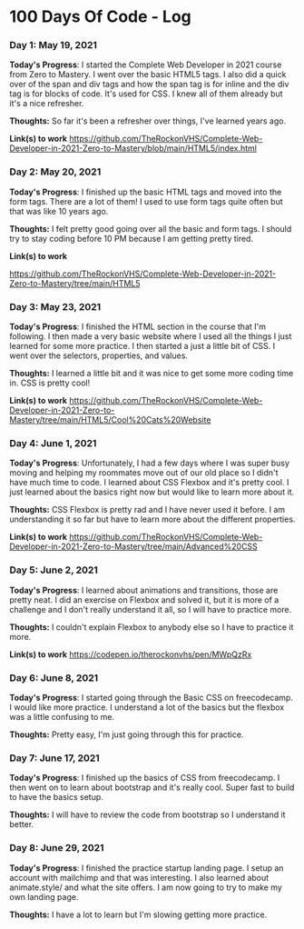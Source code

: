 # 100 Days Of Code - Log

<!--
### Day 0: February 30, 2016 (Example 1)
##### (delete me or comment me out)

**Today's Progress**: Fixed CSS, worked on canvas functionality for the app.

**Thoughts:** I really struggled with CSS, but, overall, I feel like I am slowly getting better at it. Canvas is still new for me, but I managed to figure out some basic functionality.

**Link to work:** [Calculator App](http://www.example.com)

### Day 0: February 30, 2016 (Example 2)
##### (delete me or comment me out)

**Today's Progress**: Fixed CSS, worked on canvas functionality for the app.

**Thoughts**: I really struggled with CSS, but, overall, I feel like I am slowly getting better at it. Canvas is still new for me, but I managed to figure out some basic functionality.

**Link(s) to work**: [Calculator App](http://www.example.com)


### Day 1: June 27, Monday

**Today's Progress**: I've gone through many exercises on FreeCodeCamp.

**Thoughts** I've recently started coding, and it's a great feeling when I finally solve an algorithm challenge after a lot of attempts and hours spent.

**Link(s) to work**
1. [Find the Longest Word in a String](https://www.freecodecamp.com/challenges/find-the-longest-word-in-a-string)
2. [Title Case a Sentence](https://www.freecodecamp.com/challenges/title-case-a-sentence)

### Day 1: March , 2023

**Today's Progress**: 

**Thoughts**:  

**Link(s) to work**: 

-->

### Day 1: May 19, 2021

**Today's Progress**: I started the Complete Web Developer in 2021 course from Zero to Mastery. I went over the basic HTML5 tags. I also did a quick over of the span and div tags and how the span tag is for inline and the div tag is for blocks of code. It's used for CSS. I knew all of them already but it's a nice refresher.

**Thoughts:** So far it's been a refresher over things, I've learned years ago.

**Link(s) to work**
https://github.com/TheRockonVHS/Complete-Web-Developer-in-2021-Zero-to-Mastery/blob/main/HTML5/index.html

### Day 2: May 20, 2021

**Today's Progress**: I finished up the basic HTML tags and moved into the form tags. There are a lot of them! I used to use form tags quite often but that was like 10 years ago.

**Thoughts:** I felt pretty good going over all the basic and form tags. I should try to stay coding before 10 PM because I am getting pretty tired.

**Link(s) to work**

https://github.com/TheRockonVHS/Complete-Web-Developer-in-2021-Zero-to-Mastery/tree/main/HTML5

### Day 3: May 23, 2021

**Today's Progress**: I finished the HTML section in the course that I'm following. I then made a very basic website where I used all the things I just learned for some more practice. I then started a just a little bit of CSS. I went over the selectors, properties, and values.

**Thoughts:** I learned a little bit and it was nice to get some more coding time in. CSS is pretty cool!

**Link(s) to work**
https://github.com/TheRockonVHS/Complete-Web-Developer-in-2021-Zero-to-Mastery/tree/main/HTML5/Cool%20Cats%20Website

### Day 4: June 1, 2021

**Today's Progress**: Unfortunately, I had a few days where I was super busy moving and helping my roommates move out of our old place so I didn't have much time to code. I learned about CSS Flexbox and it's pretty cool. I just learned about the basics right now but would like to learn more about it.

**Thoughts:** CSS Flexbox is pretty rad and I have never used it before. I am understanding it so far but have to learn more about the different properties.

**Link(s) to work**
https://github.com/TheRockonVHS/Complete-Web-Developer-in-2021-Zero-to-Mastery/tree/main/Advanced%20CSS

### Day 5: June 2, 2021

**Today's Progress**: I learned about animations and transitions, those are pretty neat. I did an exercise on Flexbox and solved it, but it is more of a challenge and I don't really understand it all, so I will have to practice more.

**Thoughts:** I couldn't explain Flexbox to anybody else so I have to practice it more.

**Link(s) to work**
https://codepen.io/therockonvhs/pen/MWpQzRx

### Day 6: June 8, 2021

**Today's Progress**: I started going through the Basic CSS on freecodecamp. I would like more practice. I understand a lot of the basics but the flexbox was a little confusing to me.

**Thoughts:** Pretty easy, I'm just going through this for practice.

### Day 7: June 17, 2021

**Today's Progress**: I finished up the basics of CSS from freecodecamp. I then went on to learn about bootstrap and it's really cool. Super fast to build to have the basics setup.

**Thoughts:** I will have to review the code from bootstrap so I understand it better.

### Day 8: June 29, 2021

**Today's Progress**: I finished the practice startup landing page. I setup an account with mailchimp and that was interesting. I also learned about animate.style/ and what the site offers. I am now going to try to make my own landing page. 

**Thoughts:** I have a lot to learn but I'm slowing getting more practice.
